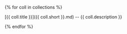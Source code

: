 <!-- automatically generated by code in https://github.com/sourmash-bio/2025-sourmash-databases-doc-template/ -->
<!-- template file: templates/databases.md -->

{% for coll in collections %}

[{{ coll.title }}]({{ coll.short }}.md) -- {{ coll.description }}

{% endfor %}
